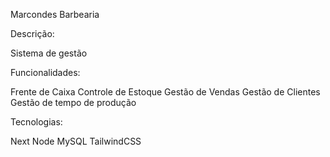 Marcondes Barbearia

Descrição:

Sistema de gestão

Funcionalidades:

Frente de Caixa
Controle de Estoque
Gestão de Vendas
Gestão de Clientes
Gestão de tempo de produção

Tecnologias:

Next
Node
MySQL
TailwindCSS